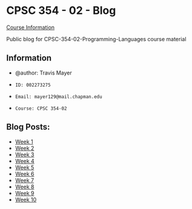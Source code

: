 # CPSC 354 - 02 - Blog
[Course Information](https://github.com/alexhkurz/programming-languages-2020/blob/master/README.md)

Public blog for CPSC-354-02-Programming-Languages course material
## Information
*  @author: Travis Mayer
*     ID: 002273275
*     Email: mayer129@mail.chapman.edu
*     Course: CPSC 354-02
## Blog Posts:
* [Week 1](https://github.com/mayer129/CPSC-354-02-Programming-Languages_Blog/blob/main/2020-10-06.md)
* [Week 2](https://github.com/mayer129/CPSC-354-02-Programming-Languages_Blog/blob/main/Blog02.md)
* [Week 3](https://github.com/mayer129/CPSC-354-02-Programming-Languages_Blog/blob/main/Blog03.md)
* [Week 4](https://github.com/mayer129/CPSC-354-02-Programming-Languages_Blog/blob/main/Blog04.md)
* [Week 5](https://github.com/mayer129/CPSC-354-02-Programming-Languages_Blog/blob/main/Blog05.md)
* [Week 6](https://github.com/mayer129/CPSC-354-02-Programming-Languages_Blog/blob/main/Blog06.md)
* [Week 7](https://github.com/mayer129/CPSC-354-02-Programming-Languages_Blog/blob/main/Blog07.md)
* [Week 8](https://github.com/mayer129/CPSC-354-02-Programming-Languages_Blog/blob/main/Blog08.md)
* [Week 9](https://github.com/mayer129/CPSC-354-02-Programming-Languages_Blog/blob/main/Blog09.md)
* [Week 10](https://github.com/mayer129/CPSC-354-02-Programming-Languages_Blog/blob/main/Blog10.md)